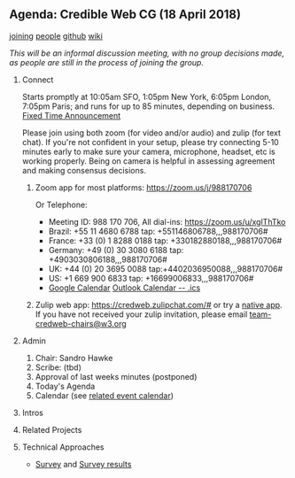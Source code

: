 ## Agenda: Credible Web CG (18 April 2018)

[joining](https://www.w3.org/community/credibility/)
[people](https://www.w3.org/community/credibility/participants)
[github](https://github.com/w3c/credweb)
[wiki](https://www.w3.org/community/credibility/wiki/Main_Page)

*This will be an informal discussion meeting, with no group decisions
 made, as people are still in the process of joining the group.*

1. Connect

    Starts promptly at 10:05am SFO, 1:05pm New York, 6:05pm London,
    7:05pm Paris; and runs for up to 85 minutes, depending on
    business.  [Fixed Time
    Announcement](https://www.timeanddate.com/worldclock/fixedtime.html?msg=Credible+Web+CG&iso=20180411T1705&p1=%3A&ah=1&am=25)
    
    Please join using both zoom (for video and/or audio) and zulip
    (for text chat).  If you're not confident in your setup, please
    try connecting 5-10 minutes early to make sure your camera,
    microphone, headset, etc is working properly. Being on camera is
    helpful in assessing agreement and making consensus decisions.
    
    1. Zoom app for most platforms: <https://zoom.us/j/988170706>

        Or Telephone:
        * Meeting ID: 988 170 706, All dial-ins: <https://zoom.us/u/xglThTko>
        * Brazil: +55 11 4680 6788 tap: +551146806788,,,988170706# 
        * France: +33 (0) 1 8288 0188 tap: +330182880188,,,988170706# 
        * Germany: +49 (0) 30 3080 6188 tap:  +4903030806188,,,988170706# 
        * UK: +44 (0) 20 3695 0088 tap:+4402036950088,,,988170706# 
        * US: +1 669 900 6833 tap: +16699006833,,,988170706# 
        * [Google Calendar](https://zoom.us/meeting/988170706/calendar/google/add) [Outlook Calendar -- .ics](https://zoom.us/meeting/988170706/ics)

    1. Zulip web app: <https://credweb.zulipchat.com/#> or try a [native app](https://zulipchat.com/apps/). If you have not received your zulip invitation, please email team-credweb-chairs@w3.org
    
1. Admin
    1. Chair: Sandro Hawke
    1. Scribe: (tbd)
    1. Approval of last weeks minutes (postponed) 
    1. Today's Agenda
    1. Calendar (see [related event calendar](https://calendar.google.com/calendar/embed?src=certifiedcontentcoalition.org_9cd49bitubv0sicvpt6gvf9km0%40group.calendar.google.com))
1. Intros
1. Related Projects
1. Technical Approaches
    * [Survey](https://goo.gl/forms/aPUWPZD9doTUYT3A3) and [Survey results](https://goo.gl/Zonrju)
